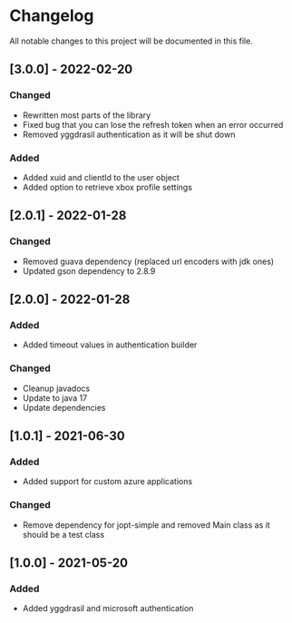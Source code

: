 # Changelog
All notable changes to this project will be documented in this file.

## [3.0.0] - 2022-02-20
### Changed
 - Rewritten most parts of the library
 - Fixed bug that you can lose the refresh token when an error occurred
 - Removed yggdrasil authentication as it will be shut down

### Added
 - Added xuid and clientId to the user object
 - Added option to retrieve xbox profile settings

## [2.0.1] - 2022-01-28
### Changed
 - Removed guava dependency (replaced url encoders with jdk ones)
 - Updated gson dependency to 2.8.9

## [2.0.0] - 2022-01-28
### Added
 - Added timeout values in authentication builder
 
### Changed
 - Cleanup javadocs
 - Update to java 17
 - Update dependencies

## [1.0.1] - 2021-06-30
### Added
 - Added support for custom azure applications
 
### Changed
 - Remove dependency for jopt-simple and removed Main class as it should be a test class

## [1.0.0] - 2021-05-20
### Added
 - Added yggdrasil and microsoft authentication